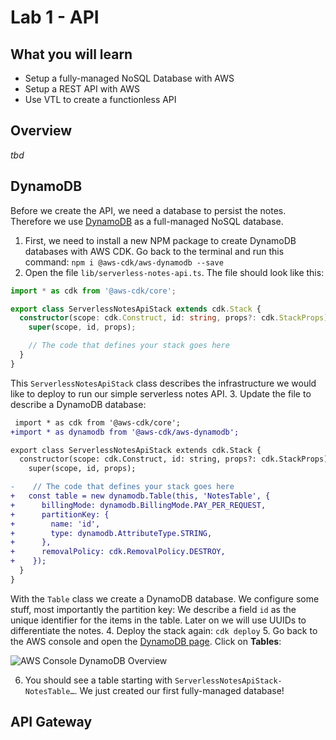# Lab 1 - API

## What you will learn

* Setup a fully-managed NoSQL Database with AWS
* Setup a REST API with AWS
* Use VTL to create a functionless API

## Overview

_tbd_

## DynamoDB

Before we create the API, we need a database to persist the notes. Therefore
we use [DynamoDB](https://aws.amazon.com/dynamodb/) as a full-managed NoSQL database.

1. First, we need to install a new NPM package to create DynamoDB databases with AWS CDK. Go back to the terminal and run this command: `npm i @aws-cdk/aws-dynamodb --save`
2. Open the file `lib/serverless-notes-api.ts`. The file should look like this:
  ```typescript
  import * as cdk from '@aws-cdk/core';

  export class ServerlessNotesApiStack extends cdk.Stack {
    constructor(scope: cdk.Construct, id: string, props?: cdk.StackProps) {
      super(scope, id, props);

      // The code that defines your stack goes here
    }
  }
  ```
  This `ServerlessNotesApiStack` class describes the infrastructure we would like to deploy to run our simple serverless notes API.
3. Update the file to describe a DynamoDB database:
  ```diff
   import * as cdk from '@aws-cdk/core';
  +import * as dynamodb from '@aws-cdk/aws-dynamodb';
  
  export class ServerlessNotesApiStack extends cdk.Stack {
    constructor(scope: cdk.Construct, id: string, props?: cdk.StackProps) {
      super(scope, id, props);
  
  -    // The code that defines your stack goes here
  +   const table = new dynamodb.Table(this, 'NotesTable', {
  +      billingMode: dynamodb.BillingMode.PAY_PER_REQUEST,
  +      partitionKey: {
  +        name: 'id',
  +        type: dynamodb.AttributeType.STRING,
  +      },
  +      removalPolicy: cdk.RemovalPolicy.DESTROY,
  +    });
    }
  }
  ```
  With the `Table` class we create a DynamoDB database. We configure some stuff, most importantly the partition key: We describe a field `id` as the unique identifier for the items in the table. Later on we will use UUIDs to differentiate the notes.
4. Deploy the stack again: `cdk deploy`
5. Go back to the AWS console and open the [DynamoDB page](http://console.aws.amazon.com/dynamodb). Click on **Tables**:

![AWS Console DynamoDB Overview](/_media/lab1/aws_console_dynamodb.png)

6. You should see a table starting with `ServerlessNotesApiStack-NotesTable…`. We just created our first fully-managed database!

## API Gateway